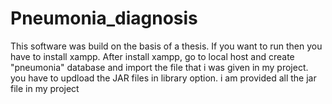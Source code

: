 # Pneumonia_diagnosis
This software was build on the basis of a thesis. If you want to run then you have to install xampp. After install xampp, go to local host and create "pneumonia"
database and import the file that i was given in my project. you have to updload the JAR files in library option. i am provided all the jar file in my project
